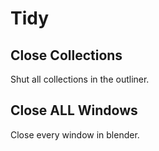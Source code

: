 <h1> Tidy </h1>



## Close Collections

Shut all collections in the outliner.

## Close ALL Windows

Close every window in blender.
